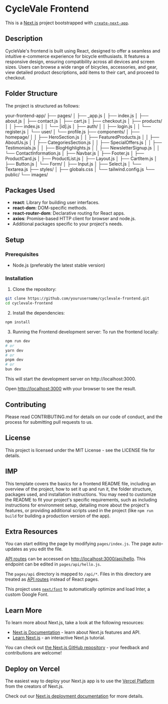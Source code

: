 # CycleVale Frontend

This is a [Next.js](https://nextjs.org/) project bootstrapped with [`create-next-app`](https://github.com/vercel/next.js/tree/canary/packages/create-next-app).

## Description

CycleVale's frontend is built using React, designed to offer a seamless and intuitive e-commerce experience for bicycle enthusiasts. It features a responsive design, ensuring compatibility across all devices and screen sizes. Users can browse a wide range of bicycles, accessories, and gear, view detailed product descriptions, add items to their cart, and proceed to checkout.

## Folder Structure

The project is structured as follows:

your-frontend-app/
├── pages/
│   ├── _app.js
│   ├── index.js
│   ├── about.js
│   ├── contact.js
│   ├── cart.js
│   ├── checkout.js
│   ├── products/
│   │   ├── index.js
│   │   └── [id].js
│   ├── auth/
│   │   ├── login.js
│   │   └── register.js
│   └── user/
│       └── profile.js
├── components/
│   ├── homepage/
│   │   ├── HeroSection.js
│   │   ├── FeaturedProducts.js
│   │   ├── AboutUs.js
│   │   ├── CategoriesSection.js
│   │   ├── SpecialOffers.js
│   │   ├── Testimonials.js
│   │   ├── BlogHighlights.js
│   │   ├── NewsletterSignup.js
│   │   └── ContactInformation.js
│   ├── Navbar.js
│   ├── Footer.js
│   ├── ProductCard.js
│   ├── ProductList.js
│   ├── Layout.js
│   ├── CartItem.js
│   ├── Button.js
│   └── Form/
│       ├── Input.js
│       ├── Select.js
│       └── Textarea.js
├── styles/
│   ├── globals.css
│   └── tailwind.config.js
└── public/
    └── images/


## Packages Used

- **react**: Library for building user interfaces.
- **react-dom**: DOM-specific methods.
- **react-router-dom**: Declarative routing for React apps.
- **axios**: Promise-based HTTP client for browser and node.js.
- Additional packages specific to your project's needs.

## Setup

### Prerequisites

- Node.js (preferably the latest stable version)

### Installation

1. Clone the repository:

```bash
git clone https://github.com/yourusername/cyclevale-frontend.git
cd cyclevale-frontend
```

2. Install the dependencies:
```bash
npm install
```
3. Running the Frontend development server:
To run the frontend locally:

```bash
npm run dev
# or
yarn dev
# or
pnpm dev
# or
bun dev
```
This will start the development server on http://localhost:3000.

Open [http://localhost:3000](http://localhost:3000) with your browser to see the result.

## Contributing
Please read CONTRIBUTING.md for details on our code of conduct, and the process for submitting pull requests to us.

## License
This project is licensed under the MIT License - see the LICENSE file for details.

## IMP
This template covers the basics for a frontend README file, including an overview of the project, how to set it up and run it, the folder structure, packages used, and installation instructions. You may need to customize the README to fit your project's specific requirements, such as including instructions for environment setup, detailing more about the project's features, or providing additional scripts used in the project (like `npm run build` for building a production version of the app).



## Extra Resources

You can start editing the page by modifying `pages/index.js`. The page auto-updates as you edit the file.

[API routes](https://nextjs.org/docs/api-routes/introduction) can be accessed on [http://localhost:3000/api/hello](http://localhost:3000/api/hello). This endpoint can be edited in `pages/api/hello.js`.

The `pages/api` directory is mapped to `/api/*`. Files in this directory are treated as [API routes](https://nextjs.org/docs/api-routes/introduction) instead of React pages.

This project uses [`next/font`](https://nextjs.org/docs/basic-features/font-optimization) to automatically optimize and load Inter, a custom Google Font.

## Learn More

To learn more about Next.js, take a look at the following resources:

- [Next.js Documentation](https://nextjs.org/docs) - learn about Next.js features and API.
- [Learn Next.js](https://nextjs.org/learn) - an interactive Next.js tutorial.

You can check out [the Next.js GitHub repository](https://github.com/vercel/next.js/) - your feedback and contributions are welcome!

## Deploy on Vercel

The easiest way to deploy your Next.js app is to use the [Vercel Platform](https://vercel.com/new?utm_medium=default-template&filter=next.js&utm_source=create-next-app&utm_campaign=create-next-app-readme) from the creators of Next.js.

Check out our [Next.js deployment documentation](https://nextjs.org/docs/deployment) for more details.


